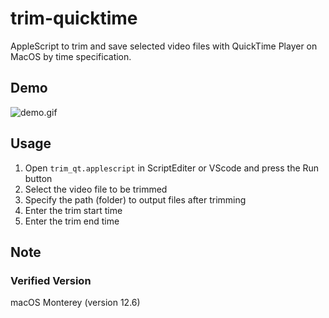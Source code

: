 # trim-quicktime

AppleScript to trim and save selected video files with QuickTime Player on MacOS by time specification.

## Demo

![demo.gif](.demofile/demo_vscode.gif)

## Usage

1. Open `trim_qt.applescript` in ScriptEditer or VScode and press the Run button
2. Select the video file to be trimmed
3. Specify the path (folder) to output files after trimming
4. Enter the trim start time
5. Enter the trim end time

## Note

### Verified Version

macOS Monterey (version 12.6)
